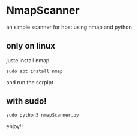 # NmapScanner
an simple scanner for host using nmap and python

## only on linux

juste install nmap
```
sudo apt install nmap
```
and run the scrpipt
## with sudo!
```
sudo python3 nmapScanner.py
```
enjoy!!

